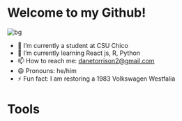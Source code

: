 <h1>Welcome to my Github!</h1>

![bg](https://user-images.githubusercontent.com/90598330/150702298-1d29f5ad-3c68-4e31-a83f-58fb3457f41d.gif)




 - 🔭 I’m currently a student at CSU Chico
 - 🌱 I’m currently learning React js, R, Python
 - 📫 How to reach me: danetorrison2@gmail.com
 - 😄 Pronouns: he/him
 - ⚡ Fun fact: I am restoring a 1983 Volkswagen Westfalia
 
 <h1>Tools</h1>
  

